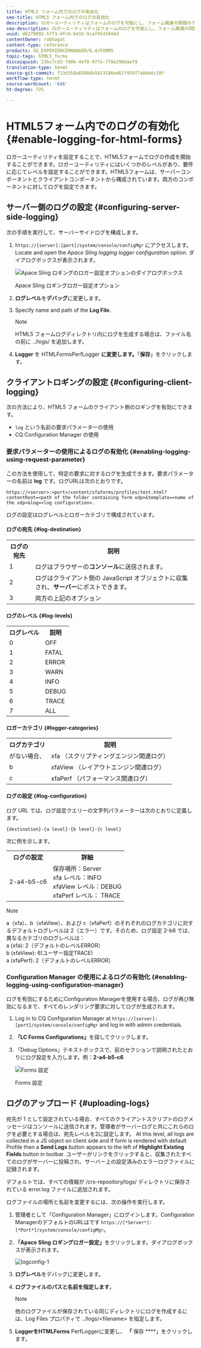 ```yaml
---
title: HTML5 フォーム内でのログの有効化
seo-title: HTML5 フォーム内でのログの有効化
description: ロガーユーティリティはフォームのログを可能にし、フォーム関連の問題のデバッグに役立ちます。
seo-description: ロガーユーティリティはフォームのログを可能にし、フォーム関連の問題のデバッグに役立ちます。
uuid: d6279092-57f3-4fc6-b41b-9caf65459d4d
contentOwner: robhagat
content-type: reference
products: SG_EXPERIENCEMANAGER/6.4/FORMS
topic-tags: hTML5_forms
discoiquuid: 23bc7cd2-7d06-4ef8-977a-778e290daef9
translation-type: tm+mt
source-git-commit: f13d358a6508da5813186ed61f959f7a84e6c19f
workflow-type: tm+mt
source-wordcount: '646'
ht-degree: 72%

---
```



# HTML5フォーム内でのログの有効化 {#enable-logging-for-html-forms}

ロガーユーティリティを設定することで、HTML5フォームでログの作成を開始することができます。ロガーユーティリティにはいくつかのレベルがあり、要件に応じてレベルを設定することができます。HTML5フォームは、サーバーコンポーネントとクライアントコンポーネントから構成されています。両方のコンポーネントに対してログを設定できます。 

## サーバー側のログの設定 {#configuring-server-side-logging}

次の手順を実行して、サーバーサイドログを構成します。

1. `https://[server]:[port]/system/console/configMgr` にアクセスします。Locate and open the *Apace Sling logging logger configuration* option. ダイアログボックスが表示されます。

   ![ Apace Sling ロギングのロガー設定オプションのダイアログボックス](assets/logconfig.png)

   Apace Sling ロギングロガー設定オプション

1. **ログレベル**&#x200B;を&#x200B;**デバッグ**&#x200B;に変更します。 

1. Specify name and path of the **Log File**.

   >[!NOTE]
   >
   >HTML5 フォームログディレクトリ内にログを生成する場合は、ファイル名の前に ../logs/ を追加します。

1. **Logger** を HTMLFormsPerfLogger **に変更します。**「**保存**」をクリックします。

## クライアントロギングの設定 {#configuring-client-logging}

次の方法により、HTML5 フォームのクライアント側のロギングを有効にできます。

* `log` という名前の要求パラメーターの使用
* CQ Configuration Manager の使用

### 要求パラメーターの使用によるログの有効化 {#enabling-logging-using-request-parameter}

この方法を使用して、特定の要求に対するログを生成できます。要求パラメーターの名前は **log** です。ログURLは次のとおりです。

`https://<server>:<port>/content/xfaforms/profiles/test.html?contentRoot=<path of the folder containing form xdp>&template=<name of the xdp>&log=<log configuration>.`

ログの設定はログレベルとロガーカテゴリで構成されています。

#### ログの宛先 {#log-destination}

<table> 
 <tbody> 
  <tr> 
   <th><strong>ログの宛先</strong></th> 
   <th><strong>説明</strong></th> 
  </tr> 
  <tr> 
   <td>1</td> 
   <td>ログはブラウザーの<strong>コンソール</strong>に送信されます。</td> 
  </tr> 
  <tr> 
   <td>2</td> 
   <td>ログはクライアント側の JavaScript オブジェクトに収集され、<strong>サーバー</strong>にポストできます。 </td> 
  </tr> 
  <tr> 
   <td>3</td> 
   <td>両方の上記のオプション<br /> </td> 
  </tr> 
 </tbody> 
</table>

#### ログのレベル {#log-levels}

<table> 
 <tbody> 
  <tr> 
   <th>ログレベル</th> 
   <th>説明</th> 
  </tr> 
  <tr> 
   <td>0</td> 
   <td>OFF<br type="_moz" /> </td> 
  </tr> 
  <tr> 
   <td>1</td> 
   <td>FATAL<br type="_moz" /> </td> 
  </tr> 
  <tr> 
   <td>2</td> 
   <td>ERROR<br type="_moz" /> </td> 
  </tr> 
  <tr> 
   <td>3</td> 
   <td>WARN<br type="_moz" /> </td> 
  </tr> 
  <tr> 
   <td>4</td> 
   <td>INFO<br type="_moz" /> </td> 
  </tr> 
  <tr> 
   <td>5</td> 
   <td>DEBUG<br type="_moz" /> </td> 
  </tr> 
  <tr> 
   <td>6</td> 
   <td>TRACE<br type="_moz" /> </td> 
  </tr> 
  <tr> 
   <td>7</td> 
   <td>ALL<br type="_moz" /> </td> 
  </tr> 
 </tbody> 
</table>

#### ロガーカテゴリ {#logger-categories}

<table> 
 <tbody> 
  <tr> 
   <th>ログカテゴリ</th> 
   <th>説明</th> 
  </tr> 
  <tr> 
   <td>がない場合、</td> 
   <td>xfa （スクリプティングエンジン関連ログ）</td> 
  </tr> 
  <tr> 
   <td>b</td> 
   <td>xfaView （レイアウトエンジン関連ログ）<br type="_moz" /> </td> 
  </tr> 
  <tr> 
   <td>c</td> 
   <td>xfaPerf （パフォーマンス関連ログ）<br type="_moz" /> </td> 
  </tr> 
 </tbody> 
</table>

#### ログの設定 {#log-configuration}

ログ URL では、ログ設定クエリーの文字列パラメーターは次のとおりに定義します。

`{destination}-{a level}-{b level}-{c level}`

次に例を示します。

<table> 
 <tbody> 
  <tr> 
   <th>ログの設定</th> 
   <th>詳細</th> 
  </tr> 
  <tr> 
   <td>2-a4-b5-c6<br type="_moz" /> </td> 
   <td>保存場所：Server<br /> xfa レベル：INFO<br /> xfaView レベル：DEBUG<br /> xfaPerf レベル： TRACE</td> 
  </tr> 
 </tbody> 
</table>

>[!NOTE]
>
>a（xfa）、b（xfaView）、および c（xfaPerf）のそれぞれのログカテゴリに対するデフォルトログレベルは 2（エラー）です。そのため、ログ設定 2-b6 では、異なるカテゴリのログレベルは：\
>a (xfa): 2（デフォルトのレベルERROR）\
>b (xfaView): 6(ユーザー指定TRACE)\
>a (xfaPerf): 2（デフォルトのレベルERROR）

### Configuration Manager の使用によるログの有効化 {#enabling-logging-using-configuration-manager}

ログを有効にするためにConfiguration Managerを使用する場合、ログが再び無効になるまで、すべてのレンダリング要求に対してログが生成されます。

1. Log in to CQ Configuration Manager at `https://[server]:[port]/system/console/configMgr` and log in with admin credentials.
1. **「LC Forms Configurations」**&#x200B;を探してクリックします。
1. 「Debug Options」テキストボックスで、前のセクションで説明されたとおりにログ設定を入力します。例：**2-a4-b5-c6**

   ![Forms 設定](assets/forms_configuration.png)

   Forms 設定

## ログのアップロード {#uploading-logs}

宛先が 1 として設定されている場合、すべてのクライアントスクリプトのログメッセージはコンソールに送信されます。管理者がサーバーログと共にこれらのログを必要とする場合は、宛先レベルを2に設定します。 At this level, all logs are collected in a JS object on client side and if form is rendered with default Profile then a **Send Logs** button appears to the left of **Highlight Existing Fields** button in toolbar. ユーザーがリンクをクリックすると、収集されたすべてのログがサーバーに投稿され、サーバー上の設定済みのエラーログファイルに記録されます。

デフォルトでは、すべての情報が /crx-repository/logs/ ディレクトリに保存されている error.log ファイルに追加されます。

ログファイルの場所と名前を変更するには、次の操作を実行します。

1. 管理者として「Configuration Manager」にログインします。Configuration ManagerのデフォルトのURLはです `https://[*Server*]:[*Port*]/system/console/configMgr`。
1. **「Apace Sling ロギングロガー設定」**&#x200B;をクリックします。ダイアログボックスが表示されます。

   ![logconfig-1](assets/logconfig-1.png)

1. **ログレベル**&#x200B;をデバッグに変更します。 

1. **ログファイルのパスと名前を指定します**。

   >[!NOTE]
   >
   >他のログファイルが保存されている同じディレクトリにログを作成するには、Log Files プロパティで ../logs/&lt;filename> を指定します。

1. **LoggerをHTMLForms** PerfLoggerに変更し、 **「** 保存 ****」をクリックします。

